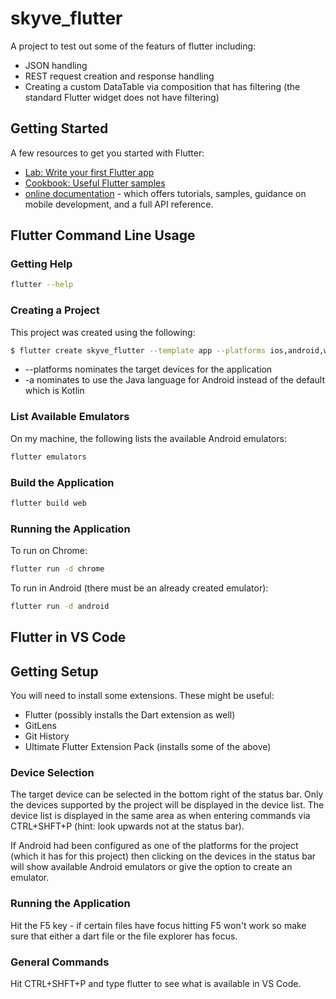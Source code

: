 # skyve_flutter

A project to test out some of the featurs of flutter including:

* JSON handling
* REST request creation and response handling
* Creating a custom DataTable via composition that has filtering (the standard Flutter widget does not have filtering)

## Getting Started

A few resources to get you started with Flutter:

- [Lab: Write your first Flutter app](https://flutter.dev/docs/get-started/codelab)
- [Cookbook: Useful Flutter samples](https://flutter.dev/docs/cookbook)
- [online documentation](https://flutter.dev/docs) - which offers tutorials,
samples, guidance on mobile development, and a full API reference.


## Flutter Command Line Usage

### Getting Help

```bash
flutter --help
```

### Creating a Project

This project was created using the following:

```bash
$ flutter create skyve_flutter --template app --platforms ios,android,web -a java --org org.skyve
```

* --platforms nominates the target devices for the application
* -a nominates to use the Java  language for Android instead of the default which is Kotlin

### List Available Emulators

On my machine, the following lists the available Android emulators:

```bash
flutter emulators
```

### Build the Application

```bash
flutter build web
```

### Running the Application

To run on Chrome:
```bash
flutter run -d chrome
```

To run in Android (there must be an already created emulator):
```bash
flutter run -d android
```

## Flutter in VS Code

## Getting Setup

You will need to install some extensions. These might be useful:

* Flutter (possibly installs the Dart extension as well)
* GitLens
* Git History
* Ultimate Flutter Extension Pack (installs some of the above)

### Device Selection

The target device can be selected in the bottom right of the status bar. Only the devices supported by the project will be displayed in the device list. The device list is displayed in the same area as when entering commands via CTRL+SHFT+P (hint: look upwards not at the status bar).

If Android had been configured as one of the platforms for the project (which it has for this project) then clicking on the devices in the status bar will show available Android emulators or give the option to create an emulator.

### Running the Application

Hit the F5 key - if certain files have focus hitting F5 won't work so make sure that either a dart file or the file explorer has focus.

### General Commands

Hit CTRL+SHFT+P and type flutter to see what is available in VS Code.

